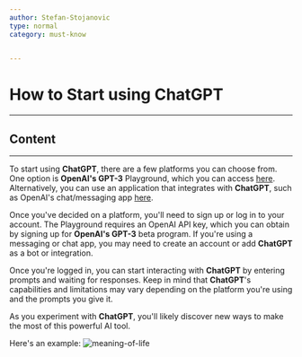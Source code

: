```yaml
---
author: Stefan-Stojanovic
type: normal
category: must-know
 

---
```


# How to Start using ChatGPT

---

## Content

---

To start using **ChatGPT**, there are a few platforms you can choose from. One option is **OpenAI's GPT-3** Playground, which you can access [here](https://platform.openai.com/playground). Alternatively, you can use an application that integrates with **ChatGPT**, such as OpenAI's chat/messaging app [here](https://chat.openai.com/chat).

Once you've decided on a platform, you'll need to sign up or log in to your account. The Playground requires an OpenAI API key, which you can obtain by signing up for **OpenAI's GPT-3** beta program. If you're using a messaging or chat app, you may need to create an account or add **ChatGPT** as a bot or integration.

Once you're logged in, you can start interacting with **ChatGPT** by entering prompts and waiting for responses. Keep in mind that **ChatGPT**'s capabilities and limitations may vary depending on the platform you're using and the prompts you give it. 

As you experiment with **ChatGPT**, you'll likely discover new ways to make the most of this powerful AI tool.

Here's an example:
![meaning-of-life](https://img.enkipro.com/a84207a4de1a7f3c22bfe9650ed70c4c.gif)